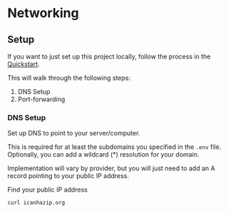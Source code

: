 Networking
=============

## Setup

If you want to just set up this project locally, follow the process in the [Quickstart](private_cloud/quick_start.md).

This will walk through the following steps:
1. DNS Setup
1. Port-forwarding

### DNS Setup

Set up DNS to point to your server/computer.

This is required for at least the subdomains you specified in the `.env` file. Optionally, you can add a wildcard (*) resolution for your domain.

Implementation will vary by provider, but you will just need to add an A record pointing to your public IP address.

Find your public IP address

```sh
curl icanhazip.org
```

